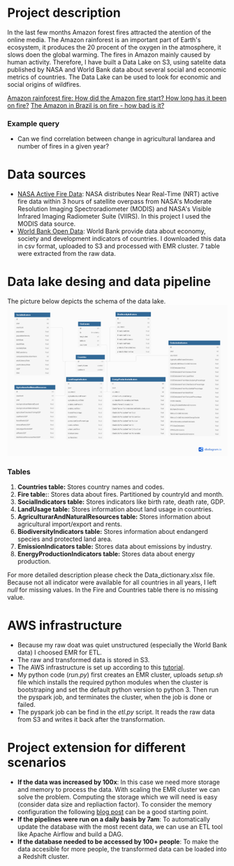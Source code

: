 # Project description
In the last few months Amazon forest fires attracted the atention of the online media. The Amazon rainforest is an important part of Earth's ecosystem, it produces the 20 procent of the oxygen in the atmosphere, it slows doen the global warming. The fires in Amazon mainly caused by human activity. Therefore, I have built a Data Lake on S3, using satelite data published by NASA and World Bank data about several social and economic metrics of countries. The Data Lake can be used to look for economic and social origins of wildfires.

[Amazon rainforest fire: How did the Amazon fire start? How long has it been on fire?](https://www.express.co.uk/news/world/1168299/amazon-rainforest-fire-how-did-amazon-fires-start-cause-deforestation-how-long-fire)
[The Amazon in Brazil is on fire - how bad is it?](https://www.bbc.com/news/world-latin-america-49433767)

### Example query
- Can we find correlation between change in agricultural landarea and number of fires in a given year?

# Data sources
- [NASA Active Fire Data](https://earthdata.nasa.gov/earth-observation-data/near-real-time/firms/active-fire-data): NASA distributes Near Real-Time (NRT) active fire data within 3 hours of satellite overpass from NASA's Moderate Resolution Imaging Spectroradiometer (MODIS) and NASA's Visible Infrared Imaging Radiometer Suite (VIIRS). In this project I used the MODIS data source.
- [World Bank Open Data](https://data.worldbank.org/): World Bank provide data about economy, society and development indicators of countries. I downloaded this data in csv format, uploaded to S3 and processed with EMR cluster. 7 table were extracted from the raw data. 

# Data lake desing and data pipeline
The picture below depicts the schema of the data lake.
[![DB schema](./FireEvents_db_scheam.png)](https://dbdiagram.io/d/5d6d66e8ced98361d6de20d0)

### Tables
1. __Countries  table:__ Stores country names and codes.
2. __Fire  table:__: Stores data about fires. Partitioned by countryId and month.
3. __SocialIndicators  table:__ Stores indicators like birth rate, death rate, GDP.
4. __LandUsage  table:__ Stores information about land usage in countries.
5. __AgriculturarAndNaturalResources  table:__ Stores information about agricultural import/export and rents.
6. __BiodiversityIndicators  table:__ Stores information about endangerd species and protected land area.
7. __EmissionIndicators  table:__ Stores data about emissions by industry.
8. __EnergyProductionIndicators  table:__ Stores data about energy production.

For more detailed description please check the Data_dictionary.xlsx file. Because not all indicator were available for all countries in all years, I left *null* for missing values. In the Fire and Countries table there is no missing value.

# AWS infrastructure
- Because my raw doat was quiet unstructured (especially the World Bank data) I choosed EMR for ETL.
- The raw and transformed data is stored in S3.
- The AWS infrastructure is set up according to this [tutorial](https://www.themarketingtechnologist.co/upload-your-local-spark-script-to-an-aws-emr-cluster-using-a-simply-python-script/?fbclid=IwAR2fvjMwc4_z_AOmtyfOPma1LB4x4FSB6XhTeMn7LVUou--bMM1GvYmvymE).
- My python code (*run.py*) first creates an EMR cluster, uploads *setup.sh* file which installs the required python modules when the cluster is bootstraping and set the default python version to python 3. Then run the pyspark job, and terminates the cluster, when the job is done or failed.
- The pyspark job can be find in the *etl.py* script. It reads the raw data from S3 and writes it back after the transformation.

# Project extension for different scenarios
- __If the data was increased by 100x__:
In this case we need more storage and memory to process the data. With scaling the EMR cluster we can solve the problem. Computing the storage which we will need is easy (consider data size and repliaction factor). To consider the memory configuration the following [blog post](https://aws.amazon.com/blogs/big-data/best-practices-for-successfully-managing-memory-for-apache-spark-applications-on-amazon-emr/) can be a good starting point.
- __If the pipelines were run on a daily basis by 7am__:
To automatically update the database with the most recent data, we can use an ETL tool like Apache Airflow and build a DAG.
- __If the database needed to be accessed by 100+ people__:
To make the data accesible for more people, the transformed data can be loaded into a Redshift cluster.
